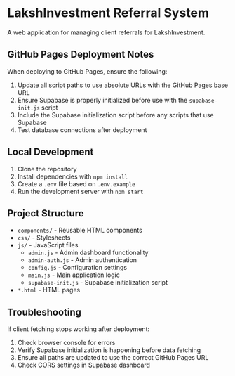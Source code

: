 # LakshInvestment Referral System

A web application for managing client referrals for LakshInvestment.

## GitHub Pages Deployment Notes

When deploying to GitHub Pages, ensure the following:

1. Update all script paths to use absolute URLs with the GitHub Pages base URL
2. Ensure Supabase is properly initialized before use with the `supabase-init.js` script
3. Include the Supabase initialization script before any scripts that use Supabase
4. Test database connections after deployment

## Local Development

1. Clone the repository
2. Install dependencies with `npm install`
3. Create a `.env` file based on `.env.example`
4. Run the development server with `npm start`

## Project Structure

- `components/` - Reusable HTML components
- `css/` - Stylesheets
- `js/` - JavaScript files
  - `admin.js` - Admin dashboard functionality
  - `admin-auth.js` - Admin authentication
  - `config.js` - Configuration settings
  - `main.js` - Main application logic
  - `supabase-init.js` - Supabase initialization script
- `*.html` - HTML pages

## Troubleshooting

If client fetching stops working after deployment:

1. Check browser console for errors
2. Verify Supabase initialization is happening before data fetching
3. Ensure all paths are updated to use the correct GitHub Pages URL
4. Check CORS settings in Supabase dashboard